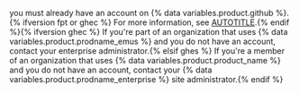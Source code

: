 you must already have an account on {% data variables.product.github %}.{% ifversion fpt or ghec %} For more information, see [AUTOTITLE](/get-started/start-your-journey/creating-an-account-on-github).{% endif %}{% ifversion ghec %} If you're part of an organization that uses {% data variables.product.prodname_emus %} and you do not have an account, contact your enterprise administrator.{% elsif ghes %} If you're a member of an organization that uses {% data variables.product.product_name %} and you do not have an account, contact your {% data variables.product.prodname_enterprise %} site administrator.{% endif %}
